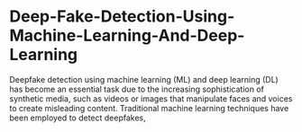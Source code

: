 # Deep-Fake-Detection-Using-Machine-Learning-And-Deep-Learning
Deepfake detection using machine learning (ML) and deep learning (DL) has become an essential task due to the increasing sophistication of synthetic media, such as videos or images that manipulate faces and voices to create misleading content. Traditional machine learning techniques have been employed to detect deepfakes, 
